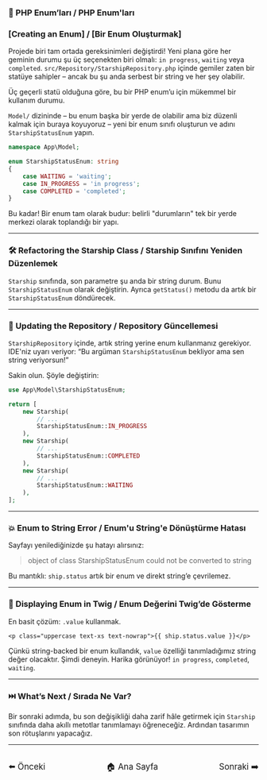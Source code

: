 ### 🚀 PHP Enum’ları / PHP Enum'ları

### \[Creating an Enum] / \[Bir Enum Oluşturmak]

Projede biri tam ortada gereksinimleri değiştirdi! Yeni plana göre her geminin durumu şu üç seçenekten biri olmalı: `in progress`, `waiting` veya `completed`. `src/Repository/StarshipRepository.php` içinde gemiler zaten bir statüye sahipler – ancak bu şu anda serbest bir string ve her şey olabilir.

Üç geçerli statü olduğuna göre, bu bir PHP enum’u için mükemmel bir kullanım durumu.

`Model/` dizininde – bu enum başka bir yerde de olabilir ama biz düzenli kalmak için buraya koyuyoruz – yeni bir enum sınıfı oluşturun ve adını `StarshipStatusEnum` yapın.

```php
namespace App\Model;

enum StarshipStatusEnum: string
{
    case WAITING = 'waiting';
    case IN_PROGRESS = 'in progress';
    case COMPLETED = 'completed';
}
```

Bu kadar! Bir enum tam olarak budur: belirli "durumların" tek bir yerde merkezi olarak toplandığı bir yapı.

---

### 🛠️ Refactoring the Starship Class / Starship Sınıfını Yeniden Düzenlemek

`Starship` sınıfında, son parametre şu anda bir string durum. Bunu `StarshipStatusEnum` olarak değiştirin. Ayrıca `getStatus()` metodu da artık bir `StarshipStatusEnum` döndürecek.

---

### 🧪 Updating the Repository / Repository Güncellemesi

`StarshipRepository` içinde, artık string yerine enum kullanmanız gerekiyor. IDE'niz uyarı veriyor: “Bu argüman `StarshipStatusEnum` bekliyor ama sen string veriyorsun!”

Sakin olun. Şöyle değiştirin:

```php
use App\Model\StarshipStatusEnum;

return [
    new Starship(
        // ...
        StarshipStatusEnum::IN_PROGRESS
    ),
    new Starship(
        // ...
        StarshipStatusEnum::COMPLETED
    ),
    new Starship(
        // ...
        StarshipStatusEnum::WAITING
    ),
];
```

---

### 💥 Enum to String Error / Enum'u String'e Dönüştürme Hatası

Sayfayı yenilediğinizde şu hatayı alırsınız:

> object of class StarshipStatusEnum could not be converted to string

Bu mantıklı: `ship.status` artık bir enum ve direkt string’e çevrilemez.

---

### 🧼 Displaying Enum in Twig / Enum Değerini Twig’de Gösterme

En basit çözüm: `.value` kullanmak.

```twig
<p class="uppercase text-xs text-nowrap">{{ ship.status.value }}</p>
```

Çünkü string-backed bir enum kullandık, `value` özelliği tanımladığımız string değer olacaktır. Şimdi deneyin. Harika görünüyor! `in progress`, `completed`, `waiting`.

---

### ⏭️ What’s Next / Sırada Ne Var?

Bir sonraki adımda, bu son değişikliği daha zarif hâle getirmek için `Starship` sınıfında daha akıllı metotlar tanımlamayı öğreneceğiz. Ardından tasarımın son rötuşlarını yapacağız.

---

<div style="display: flex; justify-content: space-between; align-items: center; margin-top: 32px;">
    <a href="./15_Twig Partials & for Loops.md" title="Önceki" style="text-decoration: none; font-size: 1.2em;">⬅️ Önceki</a>
    <a href="../README.md" title="Ana Sayfa" style="text-decoration: none; font-size: 1.2em;">🏠 Ana Sayfa</a>
    <a href="./17_Smart Model Methods & Making the Design Dynamic.md" title="Sonraki" style="text-decoration: none; font-size: 1.2em;">Sonraki ➡️</a>
</div>
